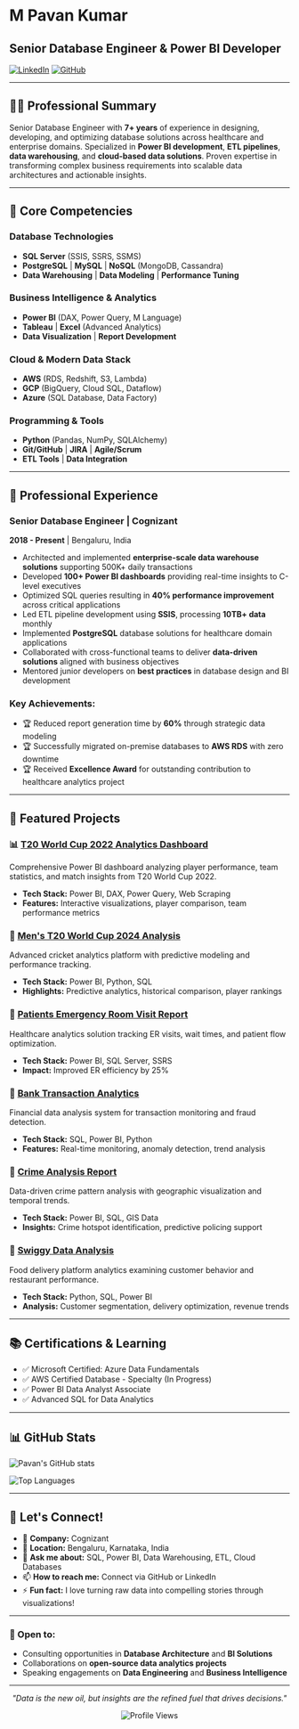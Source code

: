 # M Pavan Kumar
## Senior Database Engineer & Power BI Developer

[![LinkedIn](https://img.shields.io/badge/LinkedIn-Connect-blue)](https://linkedin.com/in/m-pavan-kumar) [![GitHub](https://img.shields.io/badge/GitHub-Follow-black)](https://github.com/pavankumarM1998)

---

## 👨‍💻 Professional Summary

Senior Database Engineer with **7+ years** of experience in designing, developing, and optimizing database solutions across healthcare and enterprise domains. Specialized in **Power BI development**, **ETL pipelines**, **data warehousing**, and **cloud-based data solutions**. Proven expertise in transforming complex business requirements into scalable data architectures and actionable insights.

---

## 🎯 Core Competencies

### Database Technologies
- **SQL Server** (SSIS, SSRS, SSMS)
- **PostgreSQL** | **MySQL** | **NoSQL** (MongoDB, Cassandra)
- **Data Warehousing** | **Data Modeling** | **Performance Tuning**

### Business Intelligence & Analytics
- **Power BI** (DAX, Power Query, M Language)
- **Tableau** | **Excel** (Advanced Analytics)
- **Data Visualization** | **Report Development**

### Cloud & Modern Data Stack
- **AWS** (RDS, Redshift, S3, Lambda)
- **GCP** (BigQuery, Cloud SQL, Dataflow)
- **Azure** (SQL Database, Data Factory)

### Programming & Tools
- **Python** (Pandas, NumPy, SQLAlchemy)
- **Git/GitHub** | **JIRA** | **Agile/Scrum**
- **ETL Tools** | **Data Integration**

---

## 💼 Professional Experience

### Senior Database Engineer | Cognizant
**2018 - Present** | Bengaluru, India

- Architected and implemented **enterprise-scale data warehouse solutions** supporting 500K+ daily transactions
- Developed **100+ Power BI dashboards** providing real-time insights to C-level executives
- Optimized SQL queries resulting in **40% performance improvement** across critical applications
- Led ETL pipeline development using **SSIS**, processing **10TB+ data** monthly
- Implemented **PostgreSQL** database solutions for healthcare domain applications
- Collaborated with cross-functional teams to deliver **data-driven solutions** aligned with business objectives
- Mentored junior developers on **best practices** in database design and BI development

### Key Achievements:
- 🏆 Reduced report generation time by **60%** through strategic data modeling
- 🏆 Successfully migrated on-premise databases to **AWS RDS** with zero downtime
- 🏆 Received **Excellence Award** for outstanding contribution to healthcare analytics project

---

## 🚀 Featured Projects

### 📊 [T20 World Cup 2022 Analytics Dashboard](https://github.com/pavankumarM1998/T20-world-cup-2022)
Comprehensive Power BI dashboard analyzing player performance, team statistics, and match insights from T20 World Cup 2022.
- **Tech Stack:** Power BI, DAX, Power Query, Web Scraping
- **Features:** Interactive visualizations, player comparison, team performance metrics

### 🏏 [Men's T20 World Cup 2024 Analysis](https://github.com/pavankumarM1998/Men-s-T20-WC-2024)
Advanced cricket analytics platform with predictive modeling and performance tracking.
- **Tech Stack:** Power BI, Python, SQL
- **Highlights:** Predictive analytics, historical comparison, player rankings

### 🏥 [Patients Emergency Room Visit Report](https://github.com/pavankumarM1998/Patients-Emergency-Room-visit-report)
Healthcare analytics solution tracking ER visits, wait times, and patient flow optimization.
- **Tech Stack:** Power BI, SQL Server, SSRS
- **Impact:** Improved ER efficiency by 25%

### 🏦 [Bank Transaction Analytics](https://github.com/pavankumarM1998/Bank-transaction)
Financial data analysis system for transaction monitoring and fraud detection.
- **Tech Stack:** SQL, Power BI, Python
- **Features:** Real-time monitoring, anomaly detection, trend analysis

### 🚨 [Crime Analysis Report](https://github.com/pavankumarM1998/Crime-Analysis-Report)
Data-driven crime pattern analysis with geographic visualization and temporal trends.
- **Tech Stack:** Power BI, SQL, GIS Data
- **Insights:** Crime hotspot identification, predictive policing support

### 🍔 [Swiggy Data Analysis](https://github.com/pavankumarM1998/Swiggy)
Food delivery platform analytics examining customer behavior and restaurant performance.
- **Tech Stack:** Python, SQL, Power BI
- **Analysis:** Customer segmentation, delivery optimization, revenue trends

---

## 📚 Certifications & Learning

- ✅ Microsoft Certified: Azure Data Fundamentals
- ✅ AWS Certified Database - Specialty (In Progress)
- ✅ Power BI Data Analyst Associate
- ✅ Advanced SQL for Data Analytics

---

## 📊 GitHub Stats

![Pavan's GitHub stats](https://github-readme-stats.vercel.app/api?username=pavankumarM1998&show_icons=true&theme=radical)

![Top Languages](https://github-readme-stats.vercel.app/api/top-langs/?username=pavankumarM1998&layout=compact&theme=radical)

---

## 🤝 Let's Connect!

- 💼 **Company:** Cognizant
- 📍 **Location:** Bengaluru, Karnataka, India
- 💬 **Ask me about:** SQL, Power BI, Data Warehousing, ETL, Cloud Databases
- 📫 **How to reach me:** Connect via GitHub or LinkedIn
- ⚡ **Fun fact:** I love turning raw data into compelling stories through visualizations!

---

### 🌟 Open to:
- Consulting opportunities in **Database Architecture** and **BI Solutions**
- Collaborations on **open-source data analytics projects**
- Speaking engagements on **Data Engineering** and **Business Intelligence**

---

<p align="center">
  <i>"Data is the new oil, but insights are the refined fuel that drives decisions."</i>
</p>

<p align="center">
  <img src="https://komarev.com/ghpvc/?username=pavankumarM1998&label=Profile%20Views&color=brightgreen&style=flat" alt="Profile Views" />
</p>
